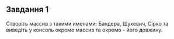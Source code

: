 ## Завдання 1

Створіть массив з такими именами: Бандера, Шухевич, Сірко та виведіть
у консоль окроме массив та окремо - його довжину.
